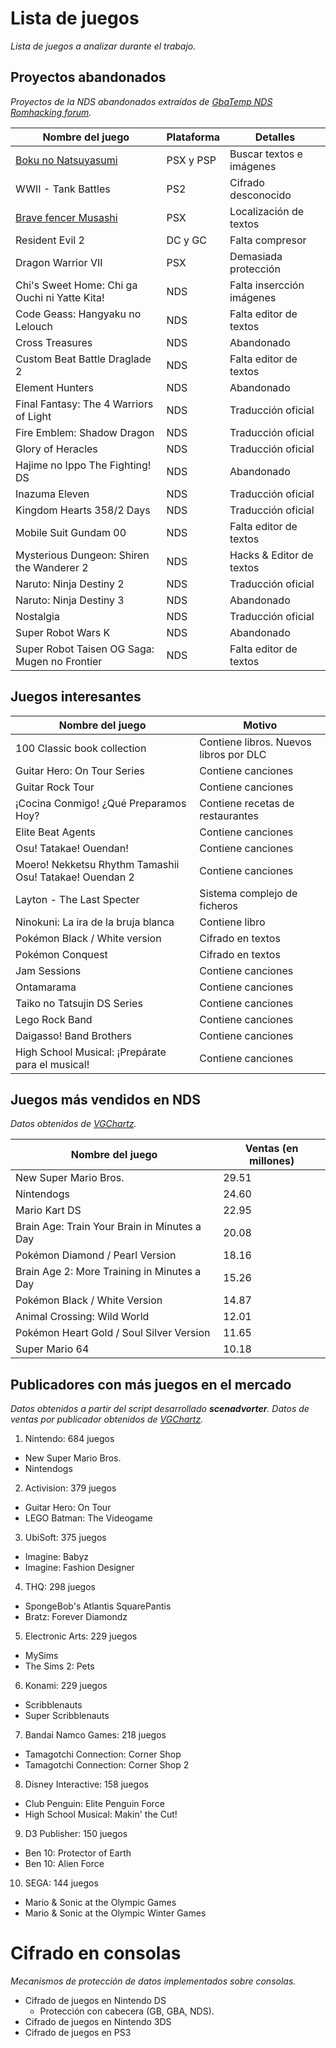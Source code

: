 # Lista de juegos
*Lista de juegos a analizar durante el trabajo.*

## Proyectos abandonados
*Proyectos de la NDS abandonados extraídos de [GbaTemp NDS Romhacking forum](http://gbatemp.net/threads/translation-index-thread.193740/).*

| Nombre del juego                              | Plataforma | Detalles                    |
| --------------------------------------------- | ---------- | --------------------------- |
| [Boku no Natsuyasumi](Boku-no-Natsuyasumi)    | PSX y PSP  | Buscar textos e imágenes    |
| WWII - Tank Battles                           | PS2        | Cifrado desconocido         |
| [Brave fencer Musashi](Brave-fencer-Musashi)  | PSX        | Localización de textos      |
| Resident Evil 2                               | DC y GC    | Falta compresor             |
| Dragon Warrior VII                            | PSX        | Demasiada protección        |
| Chi's Sweet Home: Chi ga Ouchi ni Yatte Kita! | NDS        | Falta insercción imágenes   |
| Code Geass: Hangyaku no Lelouch               | NDS        | Falta editor de textos      |
| Cross Treasures                               | NDS        | Abandonado                  |
| Custom Beat Battle Draglade 2                 | NDS        | Falta editor de textos      |
| Element Hunters                               | NDS        | Abandonado                  |
| Final Fantasy: The 4 Warriors of Light        | NDS        | Traducción oficial          |
| Fire Emblem: Shadow Dragon                    | NDS        | Traducción oficial          |
| Glory of Heracles                             | NDS        | Traducción oficial          |
| Hajime no Ippo The Fighting! DS               | NDS        | Abandonado                  |
| Inazuma Eleven                                | NDS        | Traducción oficial          |
| Kingdom Hearts 358/2 Days                     | NDS        | Traducción oficial          |
| Mobile Suit Gundam 00                         | NDS        | Falta editor de textos      |
| Mysterious Dungeon: Shiren the Wanderer 2     | NDS        | Hacks & Editor de textos    |
| Naruto: Ninja Destiny 2                       | NDS        | Traducción oficial          |
| Naruto: Ninja Destiny 3                       | NDS        | Abandonado                  |
| Nostalgia                                     | NDS        | Traducción oficial          |
| Super Robot Wars K                            | NDS        | Abandonado                  |
| Super Robot Taisen OG Saga: Mugen no Frontier | NDS        | Falta editor de textos      |


## Juegos interesantes
| Nombre del juego                                        | Motivo                                  |
| ------------------------------------------------------- | --------------------------------------- |
| 100 Classic book collection                             | Contiene libros. Nuevos libros por DLC  |
| Guitar Hero: On Tour Series                             | Contiene canciones                      |
| Guitar Rock Tour                                        | Contiene canciones                      |
| ¡Cocina Conmigo! ¿Qué Preparamos Hoy?                   | Contiene recetas de restaurantes        |
| Elite Beat Agents                                       | Contiene canciones                      |
| Osu! Tatakae! Ouendan!                                  | Contiene canciones                      |
| Moero! Nekketsu Rhythm Tamashii Osu! Tatakae! Ouendan 2 | Contiene canciones                      |
| Layton - The Last Specter                               | Sistema complejo de ficheros            |
| Ninokuni: La ira de la bruja blanca                     | Contiene libro                          |
| Pokémon Black / White version                           | Cifrado en textos                       |
| Pokémon Conquest                                        | Cifrado en textos                       |
| Jam Sessions                                            | Contiene canciones                      |
| Ontamarama                                              | Contiene canciones                      |
| Taiko no Tatsujin DS Series                             | Contiene canciones                      |
| Lego Rock Band                                          | Contiene canciones                      |
| Daigasso! Band Brothers                                 | Contiene canciones                      |
| High School Musical: ¡Prepárate para el musical!        | Contiene canciones                      |


## Juegos más vendidos en NDS
*Datos obtenidos de [VGChartz](http://www.vgchartz.com/gamedb/?name=&publisher=&platform=DS&genre=&minSales=0&results=200).*

| Nombre del juego                             | Ventas (en millones) |
| -------------------------------------------- | -------------------- |
| New Super Mario Bros.                        | 29.51                |
| Nintendogs                                   | 24.60                |
| Mario Kart DS                                | 22.95                |
| Brain Age: Train Your Brain in Minutes a Day | 20.08                |
| Pokémon Diamond / Pearl Version              | 18.16                |
| Brain Age 2: More Training in Minutes a Day  | 15.26                |
| Pokémon Black / White Version                | 14.87                |
| Animal Crossing: Wild World                  | 12.01                |
| Pokémon Heart Gold / Soul Silver Version     | 11.65                |
| Super Mario 64                               | 10.18                |


## Publicadores con más juegos en el mercado
*Datos obtenidos a partir del script desarrollado __scenadvorter__.
Datos de ventas por publicador obtenidos de [VGChartz](http://www.vgchartz.com/gamedb/?name=&publisher=&platform=DS&genre=&minSales=0&results=200).*

1. Nintendo: 684 juegos
  + New Super Mario Bros.
  + Nintendogs
2. Activision: 379 juegos
  + Guitar Hero: On Tour
  + LEGO Batman: The Videogame
3. UbiSoft: 375 juegos
  + Imagine: Babyz
  + Imagine: Fashion Designer
4. THQ: 298 juegos
  + SpongeBob's Atlantis SquarePantis
  + Bratz: Forever Diamondz
5. Electronic Arts: 229 juegos
  + MySims
  + The Sims 2: Pets
6. Konami: 229 juegos
  + Scribblenauts
  + Super Scribblenauts
7. Bandai Namco Games: 218 juegos
  + Tamagotchi Connection: Corner Shop
  + Tamagotchi Connection: Corner Shop 2
8. Disney Interactive: 158 juegos
  + Club Penguin: Elite Penguin Force
  + High School Musical: Makin' the Cut!
9. D3 Publisher: 150 juegos
  + Ben 10: Protector of Earth
  + Ben 10: Alien Force
10. SEGA: 144 juegos
  + Mario & Sonic at the Olympic Games
  + Mario & Sonic at the Olympic Winter Games


# Cifrado en consolas
*Mecanismos de protección de datos implementados sobre consolas.*
* Cifrado de juegos en Nintendo DS
  * Protección con cabecera (GB, GBA, NDS).
* Cifrado de juegos en Nintendo 3DS
* Cifrado de juegos en PS3